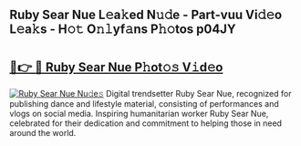 ## Ruby Sear Nue L𝚎a𝚔ed N𝚞𝚍e - Part-vuu Vi𝚍𝚎o L𝚎a𝚔s - H𝚘𝚝 O𝚗𝚕yf𝚊ns P𝚑𝚘tos p04JY

# <h2><a href="http://kf4z75.oniu.top/?m=Ruby+Sear+Nue">🔗👉 🔴 Ruby Sear Nue P𝚑ot𝚘𝚜 V𝚒d𝚎o</a></h2>

[![Ruby Sear Nue Nu𝚍e𝚜](https://i.imgur.com/0qMVB7G.gif)](http://kf4z75.oniu.top/?m=Ruby+Sear+Nue)
Digital trendsetter Ruby Sear Nue, recognized for publishing dance and lifestyle material, consisting of performances and vlogs on social media. Inspiring humanitarian worker Ruby Sear Nue, celebrated for their dedication and commitment to helping those in need around the world.  
